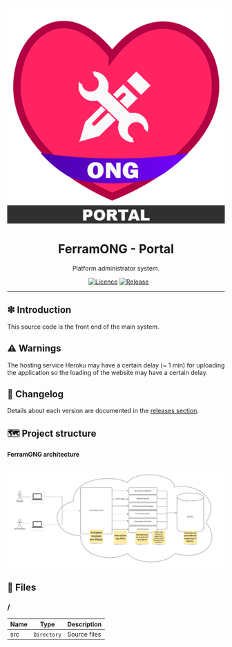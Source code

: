 <p align='center'>
<img src='https://raw.githubusercontent.com/FerramONG/ferramong-portal/master/docs/img/logo/logo.png?raw=true' />
</p>

<h1 align='center'>FerramONG - Portal</h1>
<p align='center'>Platform administrator system.</p>
<p align="center">
  <a href="https://github.com/FerramONG/ferramong-portal/actions/workflows/windows.yml"><img src="https://github.com/FerramONG/ferramong-portal/actions/workflows/windows.yml/badge.svg" alt=""></a>
	<a href="https://github.com/FerramONG/ferramong-portal/actions/workflows/macos.yml"><img src="https://github.com/FerramONG/ferramong-portal/actions/workflows/macos.yml/badge.svg" alt=""></a>
	<a href="https://github.com/FerramONG/ferramong-portal/actions/workflows/ubuntu.yml"><img src="https://github.com/FerramONG/ferramong-portal/actions/workflows/ubuntu.yml/badge.svg" alt=""></a>
  <a href="https://github.com/FerramONG/ferramong-portal/blob/master/LICENCE"><img src="https://img.shields.io/badge/Licence-BSD0-919191.svg" alt="Licence"></a>
	<a href="https://github.com/FerramONG/ferramong-portal/releases"><img src="https://img.shields.io/github/v/release/FerramONG/ferramong-portal" alt="Release"></a>
</p>
<hr />

## ❇ Introduction
This source code is the front end of the main system.

## ⚠ Warnings
The hosting service Heroku may have a certain delay (~ 1 min) for uploading the application so the loading of the website may have a certain delay. 

## 🚩 Changelog
Details about each version are documented in the [releases section](https://github.com/FerramONG/ferramong-portal/releases).

## 🗺 Project structure
#### FerramONG architecture
![global-schema](https://raw.githubusercontent.com/FerramONG/ferramong-portal/master/docs/img/schemas/architecture.png?raw=true)

## 📁 Files
### /
|        Name 	|Type|Description|
|----------------|-------------------------------|-----------------------------|
|src     |`Directory`| Source files |
